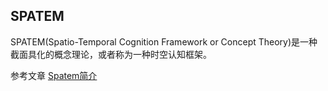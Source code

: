 ## SPATEM

SPATEM(Spatio-Temporal Cognition Framework or Concept Theory)是一种截面具化的概念理论，或者称为一种时空认知框架。  



参考文章 [Spatem简介](https://mp.weixin.qq.com/s/zEu49lnwqtR7BY37gSLNtw)  

